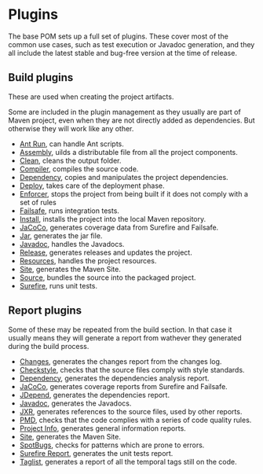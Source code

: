 # Plugins

The base POM sets up a full set of plugins. These cover most of the common use cases, such as test execution or Javadoc generation, and they all include the latest stable and bug-free version at the time of release.

## Build plugins

These are used when creating the project artifacts.

Some are included in the plugin management as they usually are part of Maven project, even when they are not directly added as dependencies. But otherwise they will work like any other.

- [Ant Run](https://maven.apache.org/plugins/maven-antrun-plugin/), can handle Ant scripts.
- [Assembly](http://maven.apache.org/plugins/maven-assembly-plugin/), uilds a distributable file from all the project components.
- [Clean](https://maven.apache.org/plugins/maven-clean-plugin/), cleans the output folder.
- [Compiler](https://maven.apache.org/plugins/maven-compiler-plugin/), compiles the source code.
- [Dependency](https://maven.apache.org/plugins/maven-dependency-plugin/), copies and manipulates the project dependencies.
- [Deploy](https://maven.apache.org/plugins/maven-deploy-plugin/), takes care of the deployment phase.
- [Enforcer](https://maven.apache.org/enforcer/maven-enforcer-plugin/), stops the project from being built if it does not comply with a set of rules
- [Failsafe](https://maven.apache.org/surefire/maven-failsafe-plugin/), runs integration tests.
- [Install](https://maven.apache.org/plugins/maven-install-plugin/), installs the project into the local Maven repository.
- [JaCoCo](http://eclemma.org/jacoco/trunk/doc/maven.html), generates coverage data from Surefire and Failsafe.
- [Jar](https://maven.apache.org/plugins/maven-jar-plugin/), generates the jar file.
- [Javadoc](https://maven.apache.org/plugins/maven-javadoc-plugin/), handles the Javadocs.
- [Release](https://maven.apache.org/maven-release/maven-release-plugin/), generates releases and updates the project.
- [Resources](https://maven.apache.org/plugins/maven-resources-plugin/), handles the project resources.
- [Site](https://maven.apache.org/plugins/maven-site-plugin/), generates the Maven Site.
- [Source](https://maven.apache.org/plugins/maven-source-plugin/), bundles the source into the packaged project.
- [Surefire](https://maven.apache.org/surefire/maven-surefire-plugin/), runs unit tests.

## Report plugins

Some of these may be repeated from the build section. In that case it usually means they will generate a report from wathever they generated during the build process.

- [Changes](https://maven.apache.org/plugins/maven-changes-plugin/), generates the changes report from the changes log.
- [Checkstyle](https://maven.apache.org/plugins/maven-checkstyle-plugin/), checks that the source files comply with style standards.
- [Dependency](https://maven.apache.org/plugins/maven-dependency-plugin/), generates the dependencies analysis report.
- [JaCoCo](http://eclemma.org/jacoco/trunk/doc/maven.html), generates coverage reports from Surefire and Failsafe.
- [JDepend](http://www.mojohaus.org/jdepend-maven-plugin/), generates the dependencies report.
- [Javadoc](https://maven.apache.org/plugins/maven-javadoc-plugin/), generates the Javadocs.
- [JXR](http://maven.apache.org/jxr/maven-jxr-plugin/), generates references to the source files, used by other reports.
- [PMD](https://maven.apache.org/plugins/maven-pmd-plugin/), checks that the code complies with a series of code quality rules.
- [Project Info](https://maven.apache.org/plugins/maven-project-info-reports-plugin/), generates general information reports.
- [Site](https://maven.apache.org/plugins/maven-site-plugin/), generates the Maven Site.
- [SpotBugs](https://spotbugs.github.io/spotbugs-maven-plugin/), checks for patterns which are prone to errors.
- [Surefire Report](https://maven.apache.org/surefire/maven-surefire-report-plugin/), generates the unit tests report.
- [Taglist](http://www.mojohaus.org/taglist-maven-plugin/), generates a report of all the temporal tags still on the code.
